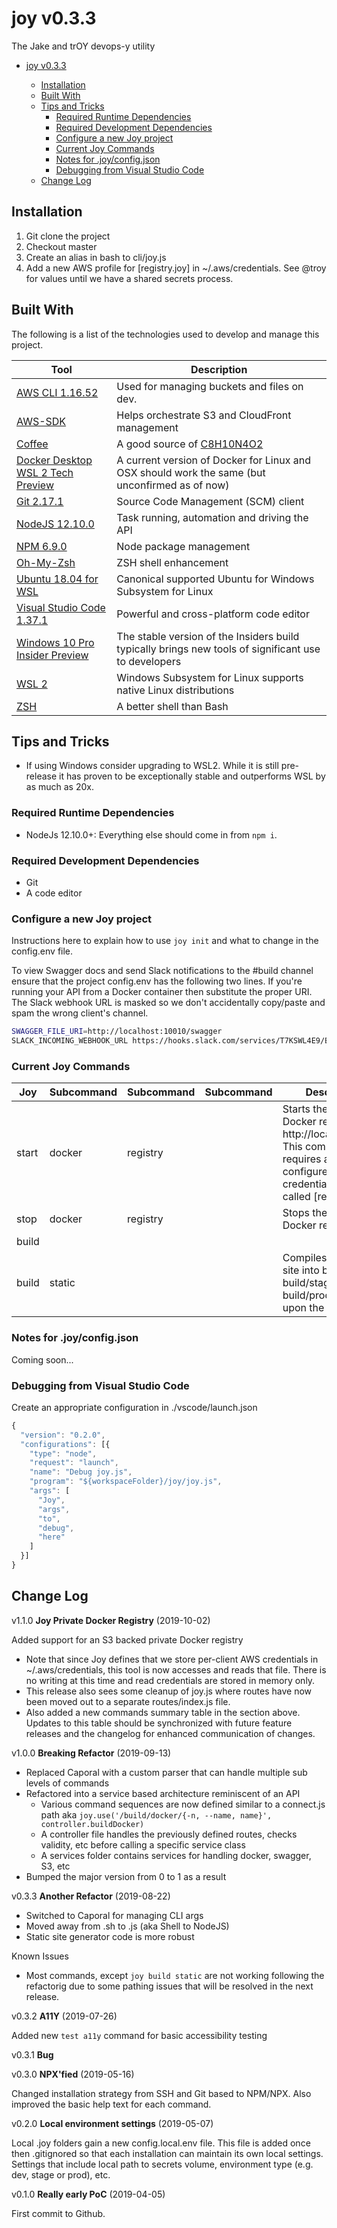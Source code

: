 # joy v0.3.3

The Jake and trOY devops-y utility

- [joy v0.3.3](#joy-v033)

  - [Installation](#installation)
  - [Built With](#built-with)
  - [Tips and Tricks](#tips-and-tricks)
    - [Required Runtime Dependencies](#required-runtime-dependencies)
    - [Required Development Dependencies](#required-development-dependencies)
    - [Configure a new Joy project](#configure-a-new-joy-project)
    - [Current Joy Commands](#current-joy-commands)
    - [Notes for .joy/config.json](#notes-for-joyconfigjson)
    - [Debugging from Visual Studio Code](#debugging-from-visual-studio-code)
  - [Change Log](#change-log)

## Installation

1. Git clone the project
2. Checkout master
3. Create an alias in bash to cli/joy.js
4. Add a new AWS profile for [registry.joy] in ~/.aws/credentials. See @troy for values until we have a shared secrets process.

## Built With

The following is a list of the technologies used to develop and manage this project.

| Tool                                                                                                              | Description                                                                                          |
| ----------------------------------------------------------------------------------------------------------------- | ---------------------------------------------------------------------------------------------------- |
| [AWS CLI 1.16.52](https://aws.amazon.com/cli/)                                                                    | Used for managing buckets and files on dev.                                                          |
| [AWS-SDK](https://aws.amazon.com/sdk-for-node-js/)                                                                | Helps orchestrate S3 and CloudFront management                                                       |
| [Coffee](https://en.wikipedia.org/wiki/Coffee)                                                                    | A good source of [C8H10N4O2](https://pubchem.ncbi.nlm.nih.gov/compound/caffeine)                     |
| [Docker Desktop WSL 2 Tech Preview](https://docs.docker.com/docker-for-windows/wsl-tech-preview/)                 | A current version of Docker for Linux and OSX should work the same (but unconfirmed as of now)       |
| [Git 2.17.1](https://git-scm.com/)                                                                                | Source Code Management (SCM) client                                                                  |
| [NodeJS 12.10.0](https://nodejs.org/en/)                                                                          | Task running, automation and driving the API                                                         |
| [NPM 6.9.0](https://www.npmjs.com/package/npm)                                                                    | Node package management                                                                              |
| [Oh-My-Zsh](https://github.com/robbyrussell/oh-my-zsh)                                                            | ZSH shell enhancement                                                                                |
| [Ubuntu 18.04 for WSL](https://www.microsoft.com/en-ca/p/ubuntu/9nblggh4msv6?activetab=pivot:overviewtab)         | Canonical supported Ubuntu for Windows Subsystem for Linux                                           |
| [Visual Studio Code 1.37.1](https://code.visualstudio.com/)                                                       | Powerful and cross-platform code editor                                                              |
| [Windows 10 Pro Insider Preview](https://www.microsoft.com/en-us/software-download/windowsinsiderpreviewadvanced) | The stable version of the Insiders build typically brings new tools of significant use to developers |
| [WSL 2](https://devblogs.microsoft.com/commandline/wsl-2-is-now-available-in-windows-insiders/)                   | Windows Subsystem for Linux supports native Linux distributions                                      |
| [ZSH](https://www.zsh.org/)                                                                                       | A better shell than Bash                                                                             |

## Tips and Tricks

- If using Windows consider upgrading to WSL2. While it is still pre-release it has proven to be exceptionally stable and outperforms WSL by as much as 20x.

### Required Runtime Dependencies

- NodeJs 12.10.0+: Everything else should come in from `npm i`.

### Required Development Dependencies

- Git
- A code editor

### Configure a new Joy project

Instructions here to explain how to use `joy init` and what to change in the config.env file.

To view Swagger docs and send Slack notifications to the #build channel ensure that the project config.env has the following two lines. If you're running your API from a Docker container then substitute the proper URI. The Slack webhook URL is masked so we don't accidentally copy/paste and spam the wrong client's channel.

```bash
SWAGGER_FILE_URI=http://localhost:10010/swagger
SLACK_INCOMING_WEBHOOK_URL https://hooks.slack.com/services/T7KSWL4E9/BGL0HSVB2/************************
```

### Current Joy Commands

| Joy   | Subcommand | Subcommand | Subcommand | Description                                                                                                                                             | Flags            |
| ----- | ---------- | ---------- | ---------- | ------------------------------------------------------------------------------------------------------------------------------------------------------- | ---------------- |
| start | docker     | registry   |            | Starts the private Docker registry on http://localhost:5000. This command requires a properly configured AWS credentials profile called [registry.joy]. |                  |
| stop  | docker     | registry   |            | Stops the private Docker registry                                                                                                                       |                  |
| build |            |            |            |                                                                                                                                                         |                  |
| build | static     |            |            | Compiles the static site into build/dev, build/stage or build/prod depending upon the stage flag                                                        | -s --stage stage |

### Notes for .joy/config.json

Coming soon...

### Debugging from Visual Studio Code

Create an appropriate configuration in ./vscode/launch.json

```javascript
{
  "version": "0.2.0",
  "configurations": [{
    "type": "node",
    "request": "launch",
    "name": "Debug joy.js",
    "program": "${workspaceFolder}/joy/joy.js",
    "args": [
      "Joy",
      "args",
      "to",
      "debug",
      "here"
    ]
  }]
}
```

## Change Log

v1.1.0 **Joy Private Docker Registry** (2019-10-02)

Added support for an S3 backed private Docker registry

- Note that since Joy defines that we store per-client AWS credentials in ~/.aws/credentials, this tool is now accesses and reads that file. There is no writing at this time and read credentials are stored in memory only.
- This release also sees some cleanup of joy.js where routes have now been moved out to a separate routes/index.js file.
- Also added a new commands summary table in the section above. Updates to this table should be synchronized with future feature releases and the changelog for enhanced communication of changes.

v1.0.0 **Breaking Refactor** (2019-09-13)

- Replaced Caporal with a custom parser that can handle multiple sub levels of commands
- Refactored into a service based architecture reminiscent of an API
  - Various command sequences are now defined similar to a connect.js path aka `joy.use('/build/docker/{-n, --name, name}', controller.buildDocker)`
  - A controller file handles the previously defined routes, checks validity, etc before calling a specific service class
  - A services folder contains services for handling docker, swagger, S3, etc
- Bumped the major version from 0 to 1 as a result

v0.3.3 **Another Refactor** (2019-08-22)

- Switched to Caporal for managing CLI args
- Moved away from .sh to .js (aka Shell to NodeJS)
- Static site generator code is more robust

Known Issues

- Most commands, except `joy build static` are not working following the refactorig due to some pathing issues that will be resolved in the next release.

v0.3.2 **A11Y** (2019-07-26)

Added new `test a11y` command for basic accessibility testing

v0.3.1 **Bug**

v0.3.0 **NPX'fied** (2019-05-16)

Changed installation strategy from SSH and Git based to NPM/NPX. Also improved the basic help text for each command.

v0.2.0 **Local environment settings** (2019-05-07)

Local .joy folders gain a new config.local.env file. This file is added once then .gitignored so that each installation can maintain its own local settings. Settings that include local path to secrets volume, environment type (e.g. dev, stage or prod), etc.

v0.1.0 **Really early PoC** (2019-04-05)

First commit to Github.
